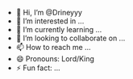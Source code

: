 - 👋 Hi, I’m @Drineyyy
- 👀 I’m interested in ...
- 🌱 I’m currently learning ...
- 💞️ I’m looking to collaborate on ...
- 📫 How to reach me ...
- 😄 Pronouns: Lord/King
- ⚡ Fun fact: ...

<!---
Drineyyy/Drineyyy is a ✨ special ✨ repository because its `README.md` (this file) appears on your GitHub profile.
You can click the Preview link to take a look at your changes.
--->

